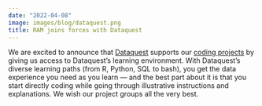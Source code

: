 ```yaml
---
date: "2022-04-08"
image: images/blog/dataquest.png
title: RAM joins forces with Dataquest
---
```


We are excited to announce that [Dataquest](https://www.dataquest.io) supports our [coding projects](https://www.ram-ev.de/en/blog/ram-shiny/) by giving us access to Dataquest’s learning environment. With Dataquest’s diverse learning paths (from R, Python, SQL to bash), you get the data experience you need as you learn — and the best part about it is that you start directly coding while going through illustrative instructions and explanations. We wish our project groups all the very best.